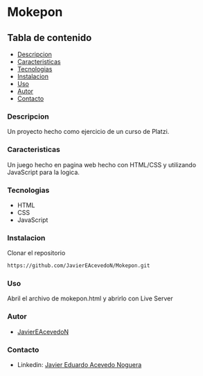 # Mokepon
## Tabla de contenido
- [Descripcion](#Descripcion)
- [Caracteristicas](#Caracteristicas)
- [Tecnologias](#Tecnologias)
- [Instalacion](#Instalacion)
- [Uso](#Uso)
- [Autor](#Autor)
- [Contacto](#Contacto)

### Descripcion
Un proyecto hecho como ejercicio de un curso de Platzi.

### Caracteristicas
Un juego hecho en pagina web hecho con HTML/CSS y utilizando JavaScript para la logica.

### Tecnologias
- HTML
- CSS
- JavaScript

### Instalacion
Clonar el repositorio
```sh
https://github.com/JavierEAcevedoN/Mokepon.git
```

### Uso
Abril el archivo de mokepon.html y abrirlo con Live Server

### Autor
- [JavierEAcevedoN](https://github.com/JavierEAcevedoN)

### Contacto
- Linkedin: [Javier Eduardo Acevedo Noguera](https://www.linkedin.com/in/javier-eduardo-acevedo-noguera)
